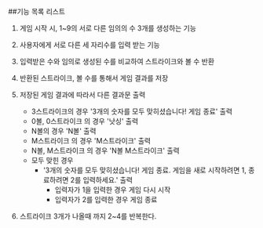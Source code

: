 ##기능 목록 리스트

1. 게임 시작 시, 1~9의 서로 다른 임의의 수 3개를 생성하는 기능

2. 사용자에게 서로 다른 세 자리수를 입력 받는 기능

3. 입력받은 수와 임의로 생성된 수를 비교하여 스트라이크와 볼 수 반환

4. 반환된 스트라이크, 볼 수를 통해서 게임 결과를 저장

5. 저장된 게임 결과에 따라서 다른 결과문 출력

   - 3스트라이크의 경우 '3개의 숫자를 모두 맞히셨습니다! 게임 종료' 출력
   - 0볼, 0스트라이크 의 경우 '낫싱' 출력
   - N볼의 경우 'N볼' 출력
   - M스트라이크 의 경우 'M스트라이크' 출력
   - N볼, M스트라이크 의 경우 'N볼 M스트라이크' 출력
   - 모두 맞힌 경우
     - '3개의 숫자를 모두 맞히셨습니다! 게임 종료. 게임을 새로 시작하려면 1, 종료하려면 2를 입력하세요.' 출력
       - 입력자가 1을 입력한 경우 게임 다시 시작
       - 입력자가 2를 입력한 경우 게임 종료

6. 스트라이크 3개가 나올때 까지 2~4를 반복한다.
